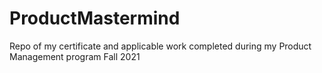 # ProductMastermind
Repo of my certificate and applicable work completed during my Product Management program Fall 2021
